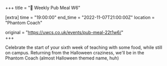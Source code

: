 +++
title = "🍔 Weekly Pub Meal W6"

[extra]
time = "19:00:00"
end_time = "2022-11-07T21:00:00Z"
location = "Phantom Coach"

original = "https://uwcs.co.uk/events/pub-meal-22t1w6/"    
+++

Celebrate the start of your sixth week of teaching with some food, while still on campus. Returning from the Halloween craziness, we'll be in the Phantom Coach (almost Halloween themed name, huh)

